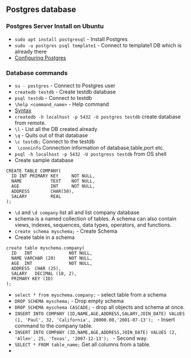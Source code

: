## Postgres database

### Postgres Server Install on Ubuntu
 
 - `sudo apt install postgresql` - Install Postgres
 - `sudo -u postgres psql template1` - Connect to template1 DB which is already there
- [Configuring Postgres](https://ubuntu.com/server/docs/databases-postgresql)
 
 ### Database commands
 
 - `su - postgres` - Connect to Postgres user
 - `createdb testdb` - Create testdb database
 - `psql testdb` - Connect to testdb
 - `\help <command_name>` - Help command
 - [Syntax](https://www.tutorialspoint.com/postgresql/postgresql_syntax.htm)
 - `createdb -h localhost -p 5432 -U postgres testdb` create database from remote.
 - `\l` - List all the DB created already
 - `\q` - Quits out of that database 
 - `\c testdb;` Connect to the testdb
 - ` \conninfo` Connection information of database,table,port etc.
 - `psql -h localhost -p 5432 -U postgress testdb` from OS shell
 - Create sample database
 ```
 CREATE TABLE COMPANY(
   ID INT PRIMARY KEY     NOT NULL,
   NAME           TEXT    NOT NULL,
   AGE            INT     NOT NULL,
   ADDRESS        CHAR(50),
   SALARY         REAL
);
 ```
 - `\d` and `\d company` list all and list company database
 - schema is a named collection of tables. A schema can also contain views, indexes, sequences, data types, operators, and functions.
 - `create schema myschema;` - Create Schema
 - Create table in a schema 
 ```
 create table myschema.company(
   ID   INT              NOT NULL,
   NAME VARCHAR (20)     NOT NULL,
   AGE  INT              NOT NULL,
   ADDRESS  CHAR (25),
   SALARY   DECIMAL (18, 2),
   PRIMARY KEY (ID)
);
 ```
 - `select * from myschema.company;` - select table from a schema
 - `DROP SCHEMA myschema;` - Drop empty schema
 - `DROP SCHEMA myschema CASCADE;` - drop all objects and schema at once.
 - `INSERT INTO COMPANY (ID,NAME,AGE,ADDRESS,SALARY,JOIN_DATE) VALUES (1, 'Paul', 32, 'California', 20000.00,'2001-07-13');
` - Insert command to the company table.
- `INSERT INTO COMPANY (ID,NAME,AGE,ADDRESS,JOIN_DATE) VALUES (2, 'Allen', 25, 'Texas', '2007-12-13');
` - Second way.
- `SELECT * FROM table_name;` Get all columns from a table.
- 
